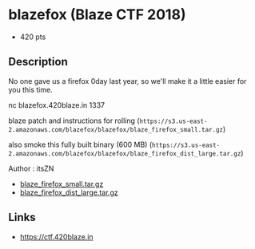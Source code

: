 # blazefox (Blaze CTF 2018)
* 420 pts

## Description
>>>
No one gave us a firefox 0day last year, so we'll make it a little easier for you this time.

nc blazefox.420blaze.in 1337

blaze patch and instructions for rolling (`https://s3.us-east-2.amazonaws.com/blazefox/blazefox/blaze_firefox_small.tar.gz`)

also smoke this fully built binary (600 MB) (`https://s3.us-east-2.amazonaws.com/blazefox/blazefox/blaze_firefox_dist_large.tar.gz`)

Author : itsZN
>>>

* [blaze_firefox_small.tar.gz](https://www.dropbox.com/s/5zv7fgqrnd5vkvo/blaze_firefox_small.tar.gz?dl=0)
* [blaze_firefox_dist_large.tar.gz](https://www.dropbox.com/s/3g380mwf8udradr/blaze_firefox_dist_large.tar.gz?dl=0)


## Links
* https://ctf.420blaze.in
